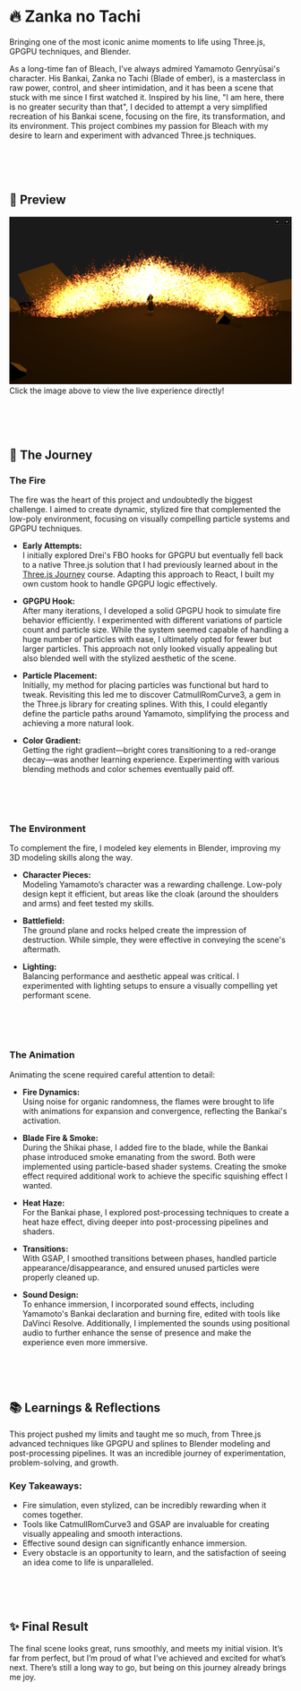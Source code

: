 # 🔥 Zanka no Tachi

Bringing one of the most iconic anime moments to life using Three.js, GPGPU techniques, and Blender.

As a long-time fan of Bleach, I’ve always admired Yamamoto Genryūsai's character. His Bankai, Zanka no Tachi (Blade of ember), is a masterclass in raw power, control, and sheer intimidation, and it has been a scene that stuck with me since I first watched it. Inspired by his line, "I am here, there is no greater security than that", I decided to attempt a very simplified recreation of his Bankai scene, focusing on the fire, its transformation, and its environment. This project combines my passion for Bleach with my desire to learn and experiment with advanced Three.js techniques.

<br />
<br />
<br />

## 🌅 Preview

[![Preview Image](/public/docs-preview.png)](https://alezen9.github.io/zanka-no-tachi/)
Click the image above to view the live experience directly!

<br />
<br />
<br />

## 🚀 The Journey

### The Fire

The fire was the heart of this project and undoubtedly the biggest challenge. I aimed to create dynamic, stylized fire that complemented the low-poly environment, focusing on visually compelling particle systems and GPGPU techniques.

- **Early Attempts:** <br />
  I initially explored Drei's FBO hooks for GPGPU but eventually fell back to a native Three.js solution that I had previously learned about in the [Three.js Journey](https://threejs-journey.com/) course. Adapting this approach to React, I built my own custom hook to handle GPGPU logic effectively.

- **GPGPU Hook:** <br />
  After many iterations, I developed a solid GPGPU hook to simulate fire behavior efficiently. I experimented with different variations of particle count and particle size. While the system seemed capable of handling a huge number of particles with ease, I ultimately opted for fewer but larger particles. This approach not only looked visually appealing but also blended well with the stylized aesthetic of the scene.

- **Particle Placement:** <br />
  Initially, my method for placing particles was functional but hard to tweak. Revisiting this led me to discover CatmullRomCurve3, a gem in the Three.js library for creating splines. With this, I could elegantly define the particle paths around Yamamoto, simplifying the process and achieving a more natural look.

- **Color Gradient:** <br />
  Getting the right gradient—bright cores transitioning to a red-orange decay—was another learning experience. Experimenting with various blending methods and color schemes eventually paid off.

<br />
<br />
<br />

### The Environment

To complement the fire, I modeled key elements in Blender, improving my 3D modeling skills along the way.

- **Character Pieces:** <br />
  Modeling Yamamoto’s character was a rewarding challenge. Low-poly design kept it efficient, but areas like the cloak (around the shoulders and arms) and feet tested my skills.

- **Battlefield:** <br />
  The ground plane and rocks helped create the impression of destruction. While simple, they were effective in conveying the scene's aftermath.

- **Lighting:** <br />
  Balancing performance and aesthetic appeal was critical. I experimented with lighting setups to ensure a visually compelling yet performant scene.

<br />
<br />
<br />

### The Animation

Animating the scene required careful attention to detail:

- **Fire Dynamics:** <br />
  Using noise for organic randomness, the flames were brought to life with animations for expansion and convergence, reflecting the Bankai's activation.

- **Blade Fire & Smoke:** <br />
  During the Shikai phase, I added fire to the blade, while the Bankai phase introduced smoke emanating from the sword. Both were implemented using particle-based shader systems. Creating the smoke effect required additional work to achieve the specific squishing effect I wanted.

- **Heat Haze:** <br />
  For the Bankai phase, I explored post-processing techniques to create a heat haze effect, diving deeper into post-processing pipelines and shaders.

- **Transitions:** <br />
  With GSAP, I smoothed transitions between phases, handled particle appearance/disappearance, and ensured unused particles were properly cleaned up.

- **Sound Design:** <br />
  To enhance immersion, I incorporated sound effects, including Yamamoto's Bankai declaration and burning fire, edited with tools like DaVinci Resolve. Additionally, I implemented the sounds using positional audio to further enhance the sense of presence and make the experience even more immersive.

<br />
<br />
<br />

## 📚 Learnings & Reflections

This project pushed my limits and taught me so much, from Three.js advanced techniques like GPGPU and splines to Blender modeling and post-processing pipelines. It was an incredible journey of experimentation, problem-solving, and growth.

### Key Takeaways:

- Fire simulation, even stylized, can be incredibly rewarding when it comes together.
- Tools like CatmullRomCurve3 and GSAP are invaluable for creating visually appealing and smooth interactions.
- Effective sound design can significantly enhance immersion.
- Every obstacle is an opportunity to learn, and the satisfaction of seeing an idea come to life is unparalleled.

<br />
<br />
<br />

## ✨ Final Result

The final scene looks great, runs smoothly, and meets my initial vision. It’s far from perfect, but I’m proud of what I’ve achieved and excited for what’s next. There’s still a long way to go, but being on this journey already brings me joy.

